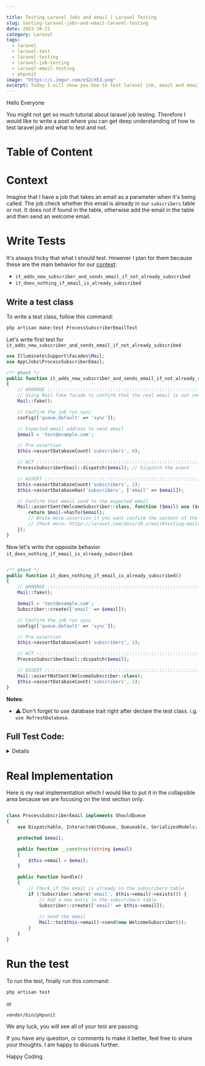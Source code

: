```yaml
---

title: Testing Laravel Jobs and email | Laravel Testing
slug: testing-laravel-jobs-and-email-laravel-testing
date: 2023-10-21
category: Laravel
tags:
  - laravel
  - laravel-test
  - laravel-testing
  - laravel-job-testing
  - laravel-email-testing
  - phpunit
image: "https://i.imgur.com/eS2cYE3.png"
excerpt: Today I will show you how to test laravel job, email and email content. This must be a fun to confirm the behavior.
---
```


Hello Everyone

You might not get so much tutorial about laravel job testing. Therefore I would like to write a post where you can get deep understanding of how to test laravel job and what to test and not. 

# Table of Content 

# Context

Imagine that I have a job that takes an email as a parameter when it's being called. The job check whether this email is already in our `subscribers` table or not. It does not if found in the table, otherwise add the email in the table and then send an welcome email. 

# Write Tests

It's always tricky that what I should test. However I plan for them because these are the main behavior for our [context](#context): 

- `it_adds_new_subscriber_and_sends_email_if_not_already_subscribed`
- `it_does_nothing_if_email_is_already_subscribed`

## Write a test class

To write a test class, follow this command: 

```sh
php artisan make:test ProcessSubscriberEmailTest
```

Let's write first test for `it_adds_new_subscriber_and_sends_email_if_not_already_subscribed`

```php
use Illuminate\Support\Facades\Mail;
use App\Jobs\ProcessSubscriberEmail;

/** @test */
public function it_adds_new_subscriber_and_sends_email_if_not_already_subscribed()
{
    // ARRANGE :::::::::::::::::::::::::::::::::::::::::::::::::::::::::::::::::::
    // Using Mail fake facade to confirm that the real email is not sending during testing
    Mail::fake();

    // Confirm the job run sync
    config(['queue.default' => 'sync']);

    // Expected email address to send email
    $email = 'test@example.com';

    // Pre-assertion
    $this->assertDatabaseCount('subscribers', 0);

    // ACT :::::::::::::::::::::::::::::::::::::::::::::::::::::::::::::::::::::::
    ProcessSubscriberEmail::dispatch($email); // Dispatch the event

    // ASSERT ::::::::::::::::::::::::::::::::::::::::::::::::::::::::::::::::::::
    $this->assertDatabaseCount('subscribers', 1);
    $this->assertDatabaseHas('subscribers', ['email' => $email]);

    // Confirm that email send to the expected email
    Mail::assertSent(WelcomeSubscriber::class, function ($mail) use ($email) {
        return $mail->hasTo($email);
        // Write more assertion if you want confirm the content of the email because my main focus is to write the test only!
        // Check more: https://laravel.com/docs/10.x/mail#testing-mailable-content
    });
}
```

Now let's write the opposite behavior `it_does_nothing_if_email_is_already_subscribed`. 

```php

/** @test */
public function it_does_nothing_if_email_is_already_subscribed()
{
    // ARRANGE :::::::::::::::::::::::::::::::::::::::::::::::::::::::::::::::::::
    Mail::fake();

    $email = 'test@example.com';
    Subscriber::create(['email' => $email]);

    // Confirm the job run sync
    config(['queue.default' => 'sync']);

    // Pre-assertion
    $this->assertDatabaseCount('subscribers', 1);

    // ACT :::::::::::::::::::::::::::::::::::::::::::::::::::::::::::::::::::::::
    ProcessSubscriberEmail::dispatch($email);

    // ASSERT ::::::::::::::::::::::::::::::::::::::::::::::::::::::::::::::::::::
    Mail::assertNotSent(WelcomeSubscriber::class);
    $this->assertDatabaseCount('subscribers', 1);
}
```

**Notes**: 
- ⚠️ Don't forget to use database trait right after declare the test class. i.g. `use RefreshDatabase`. 


## Full Test Code: 

<details>

```php
namespace Tests\Feature;

use App\Jobs\ProcessSubscriberEmail;
use App\Models\Subscriber;
use Illuminate\Foundation\Testing\RefreshDatabase;
use Illuminate\Support\Facades\Mail;
use Tests\TestCase;

class ProcessSubscriberEmailTest extends TestCase
{
    use RefreshDatabase;

    /** @test */
    public function it_adds_new_subscriber_and_sends_email_if_not_already_subscribed()
    {
        // ARRANGE :::::::::::::::::::::::::::::::::::::::::::::::::::::::::::::::::::
        // Using Mail fake facade to confirm that the real email is not sending during testing
        Mail::fake();

        // Confirm the job run sync
        config(['queue.default' => 'sync']);

        // Expected email address to send email
        $email = 'test@example.com';

        // Pre-assertion
        $this->assertDatabaseCount('subscribers', 0);

        // ACT :::::::::::::::::::::::::::::::::::::::::::::::::::::::::::::::::::::::
        ProcessSubscriberEmail::dispatch($email); // Dispatch the event

        // ASSERT ::::::::::::::::::::::::::::::::::::::::::::::::::::::::::::::::::::
        $this->assertDatabaseCount('subscribers', 1);
        $this->assertDatabaseHas('subscribers', ['email' => $email]);

        // Confirm that email send to the expected email
        Mail::assertSent(WelcomeSubscriber::class, function ($mail) use ($email) {
            return $mail->hasTo($email);
            // Write more assertion if you want confirm the content of the email
            // Check more: https://laravel.com/docs/10.x/mail#testing-mailable-content
        });
    }

    /** @test */
    public function it_does_nothing_if_email_is_already_subscribed()
    {
        // ARRANGE :::::::::::::::::::::::::::::::::::::::::::::::::::::::::::::::::::
        Mail::fake();

        $email = 'test@example.com';
        Subscriber::create(['email' => $email]);

        // Confirm the job run sync
        config(['queue.default' => 'sync']);

        // Pre-assertion
        $this->assertDatabaseCount('subscribers', 1);

        // ACT :::::::::::::::::::::::::::::::::::::::::::::::::::::::::::::::::::::::
        ProcessSubscriberEmail::dispatch($email);

        // ASSERT ::::::::::::::::::::::::::::::::::::::::::::::::::::::::::::::::::::
        Mail::assertNotSent(WelcomeSubscriber::class);
        $this->assertDatabaseCount('subscribers', 1);
    }
}

```

</details>

# Real Implementation

Here is my real implementation which I would like to put it in the collapsible area because we are focusing on the test section only. 


```php

class ProcessSubscriberEmail implements ShouldQueue
{
    use Dispatchable, InteractsWithQueue, Queueable, SerializesModels;

    protected $email;

    public function __construct(string $email)
    {
        $this->email = $email;
    }

    public function handle()
    {
        // Check if the email is already in the subscribers table
        if (!Subscriber::where('email', $this->email)->exists()) {
            // Add a new entry in the subscribers table
            Subscriber::create(['email' => $this->email]);
            
            // Send the email
            Mail::to($this->email)->send(new WelcomeSubscriber());
        }
    }
}
```

# Run the test

To run the test, finally run this command: 

```sh
php artisan test
```

or 

```sh
vendor/bin/phpunit
```

We any luck, you will see all of your test are passing. 

If you have any question, or comments to make it better, feel free to share your thoughts. I am happy to discuss further. 

Happy Coding. 
